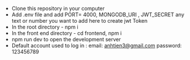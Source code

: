- Clone this repository in your computer
- Add .env file and add PORT= 4000, MONGODB_URI , JWT_SECRET any text or number you want to add here to create jwt Token
- In the root directory - npm i
- In the front end directory - cd frontend, npm i
- npm run dev to open the development server
- Default account used to log in :
  email: anhtien3@gmail.com
  password: 123456789
